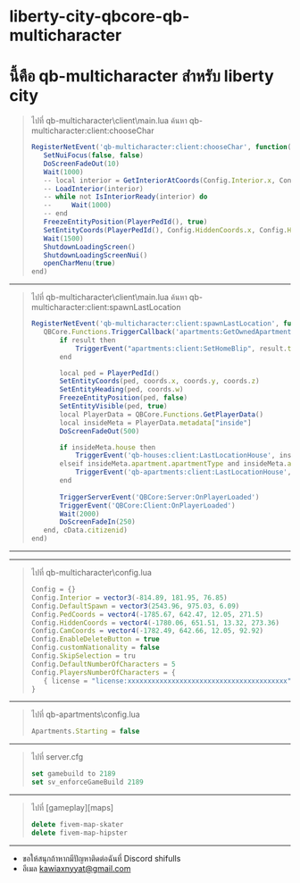 # liberty-city-qbcore-qb-multicharacter

# นี้คือ qb-multicharacter สำหรับ liberty city

> ไปที่ qb-multicharacter\client\main.lua  ค้นหา qb-multicharacter:client:chooseChar
> ```js
>RegisterNetEvent('qb-multicharacter:client:chooseChar', function()
>    SetNuiFocus(false, false)
>    DoScreenFadeOut(10)
>    Wait(1000)
>    -- local interior = GetInteriorAtCoords(Config.Interior.x, Config.Interior.y, Config.Interior.z - 18.9)
>    -- LoadInterior(interior)
>    -- while not IsInteriorReady(interior) do
>    --     Wait(1000)
>    -- end
>    FreezeEntityPosition(PlayerPedId(), true)
>    SetEntityCoords(PlayerPedId(), Config.HiddenCoords.x, Config.HiddenCoords.y, Config.HiddenCoords.z)
>    Wait(1500)
>    ShutdownLoadingScreen()
>    ShutdownLoadingScreenNui()
>    openCharMenu(true)
>end)
>```

---
> ไปที่ qb-multicharacter\client\main.lua ค้นหา qb-multicharacter:client:spawnLastLocation
> ```js
>RegisterNetEvent('qb-multicharacter:client:spawnLastLocation', function(coords, cData)
>    QBCore.Functions.TriggerCallback('apartments:GetOwnedApartment', function(result)
>        if result then
>            TriggerEvent("apartments:client:SetHomeBlip", result.type)
>        end
>
>        local ped = PlayerPedId()
>        SetEntityCoords(ped, coords.x, coords.y, coords.z)
>        SetEntityHeading(ped, coords.w)
>        FreezeEntityPosition(ped, false)
>        SetEntityVisible(ped, true)
>        local PlayerData = QBCore.Functions.GetPlayerData()
>        local insideMeta = PlayerData.metadata["inside"]
>        DoScreenFadeOut(500)
>
>        if insideMeta.house then
>            TriggerEvent('qb-houses:client:LastLocationHouse', insideMeta.house)
>        elseif insideMeta.apartment.apartmentType and insideMeta.apartment.apartmentId then
>            TriggerEvent('qb-apartments:client:LastLocationHouse', insideMeta.apartment.apartmentType, insideMeta.apartment.apartmentId)
>        end
>        
>        TriggerServerEvent('QBCore:Server:OnPlayerLoaded')
>        TriggerEvent('QBCore:Client:OnPlayerLoaded')
>        Wait(2000)
>        DoScreenFadeIn(250)
>    end, cData.citizenid)  
>end)
>```

---

---
> ไปที่ qb-multicharacter\config.lua
> ```js
>Config = {}
>Config.Interior = vector3(-814.89, 181.95, 76.85)
>Config.DefaultSpawn = vector3(2543.96, 975.03, 6.09) 
>Config.PedCoords = vector4(-1785.67, 642.47, 12.05, 271.5)
>Config.HiddenCoords = vector4(-1780.06, 651.51, 13.32, 273.36) 
>Config.CamCoords = vector4(-1782.49, 642.66, 12.05, 92.92) 
>Config.EnableDeleteButton = true
>Config.customNationality = false
>Config.SkipSelection = tru
>Config.DefaultNumberOfCharacters = 5
>Config.PlayersNumberOfCharacters = {
>    { license = "license:xxxxxxxxxxxxxxxxxxxxxxxxxxxxxxxxxxxxxxxx", numberOfChars = 2 },
>}
>```

---


> ไปที่ qb-apartments\config.lua
> ```js
>Apartments.Starting = false
>```

---

>ไปที่ server.cfg
>```js
>set gamebuild to 2189
>set sv_enforceGameBuild 2189
>```

---

> ไปที่ [gameplay]\[maps] 
> ```js
> delete fivem-map-skater
> delete fivem-map-hipster
>```

---

* ขอให้สนุกถ้าหากมีปัญหาติดต่อฉันที่ Discord shifulls
* อีเมล kawiaxnyyat@gmail.com
